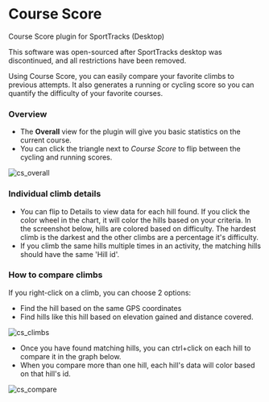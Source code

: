 # Course Score
Course Score plugin for SportTracks (Desktop) 

This software was open-sourced after SportTracks desktop was discontinued, and all restrictions have been removed.

Using Course Score, you can easily compare your favorite climbs to previous attempts.  It also generates a running or cycling score so you can quantify the difficulty of your favorite courses.

### Overview
- The **Overall** view for the plugin will give you basic statistics on the current course. 
- You can click the triangle next to *Course Score* to flip between the cycling and running scores.

![cs_overall](https://mechgt.com/st/images/cs_overall.png)

### Individual climb details
- You can flip to Details to view data for each hill found.  If you click the color wheel in the chart, it will color the hills based on your criteria.  In the screenshot below, hills are colored based on difficulty.  The hardest climb is the darkest and the other climbs are a percentage it's difficulty.
- If you climb the same hills multiple times in an activity, the matching hills should have the same 'Hill id'.

### How to compare climbs
If you right-click on a climb, you can choose 2 options:
- Find the hill based on the same GPS coordinates
- Find hills like this hill based on elevation gained and distance covered.

![cs_climbs](https://mechgt.com/st/images/cs_climbs.png)

- Once you have found matching hills, you can ctrl+click on each hill to compare it in the graph below. 
- When you compare more than one hill, each hill's data will color based on that hill's id.

![cs_compare](https://mechgt.com/st/images/cs_compare.png)
